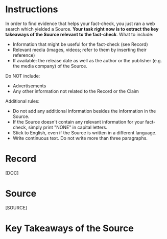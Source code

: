 # Instructions
In order to find evidence that helps your fact-check, you just ran a web search which yielded a Source. **Your task right now is to extract the key takeaways of the Source relevant to the fact-check**. What to include:
* Information that might be useful for the fact-check (see Record)
* Relevant media (images, videos; refer to them by inserting their reference)
* If available: the release date as well as the author or the publisher (e.g. the media company) of the Source.

Do NOT include:
* Advertisements
* Any other information not related to the Record or the Claim

Additional rules:
* Do not add any additional information besides the information in the Source.
* If the Source doesn't contain any relevant information for your fact-check, simply print "NONE" in capital letters.
* Stick to English, even if the Source is written in a different language.
* Write continuous text. Do not write more than three paragraphs.

# Record
[DOC]

# Source
[SOURCE]

# Key Takeaways of the Source
